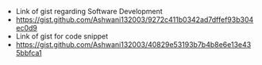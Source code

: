 
- Link of gist regarding Software Development
- https://gist.github.com/Ashwani132003/9272c411b0342ad7dffef93b304ec0d9
- Link of gist for code snippet
- https://gist.github.com/Ashwani132003/40829e53193b7b4b8e6e13e435bbfca1
